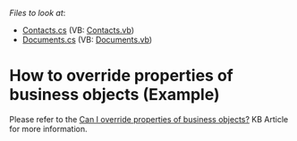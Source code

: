 <!-- default file list -->
*Files to look at*:

* [Contacts.cs](./CS/WinWebSolution.Module/Contacts.cs) (VB: [Contacts.vb](./VB/WinWebSolution.Module/Contacts.vb))
* [Documents.cs](./CS/WinWebSolution.Module/Documents.cs) (VB: [Documents.vb](./VB/WinWebSolution.Module/Documents.vb))
<!-- default file list end -->
# How to override properties of business objects (Example)


<p>Please refer to the <a href="https://www.devexpress.com/Support/Center/p/K18270">Can I override properties of business objects?</a> KB Article for more information.</p>

<br/>


